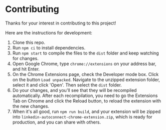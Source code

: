 # Contributing

Thanks for your interest in contributing to this project!

Here are the instructions for development:

1. Clone this repo.
2. Run `npm ci` to install dependencies.
3. Run `npm start` to compile the files to the `dist` folder and keep watching for changes.
4. Open Google Chrome, type `chrome://extensions` on your address bar, and hit Enter.
5. On the Chrome Extensions page, check the Developer mode box. Click on the button `Load unpacked`. Navigate to the unzipped extension folder, select it and click 'Open'. Then select the `dist` folder.
6. Do your changes, and you'll see that they will be recompiled automatically. After each recompilation, you need to go the Extensions Tab on Chrome and click the Reload button, to reload the extension with the new changes.
7. When it's all good, run `npm run build`, and your extension will be zipped into `linkedin-autoconnect-chrome-extension.zip`, which is ready for production, and you can share with others.
